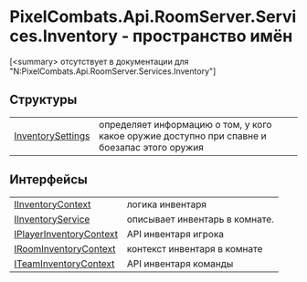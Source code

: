 # PixelCombats.Api.RoomServer.Services.Inventory - пространство имён


\[&lt;summary&gt; отсутствует в документации для "N:PixelCombats.Api.RoomServer.Services.Inventory"\]



## Структуры
<table>
<tr>
<td><a href="3a485a55-f3d0-a0ca-61e2-07b9bbf88124">InventorySettings</a></td>
<td>определяет информацию о том, у кого какое оружие доступно при спавне и боезапас этого оружия</td></tr>
</table>

## Интерфейсы
<table>
<tr>
<td><a href="ff635c4c-8cb1-6876-f351-b8eb44ea6ae9">IInventoryContext</a></td>
<td>логика инвентаря</td></tr>
<tr>
<td><a href="5a5d8de3-aa62-7e4a-58c9-e3fa6e0ae5c2">IInventoryService</a></td>
<td>описывает инвентарь в комнате.</td></tr>
<tr>
<td><a href="4960d6c5-297d-00e3-ac7b-cdb9e9287926">IPlayerInventoryContext</a></td>
<td>API инвентаря игрока</td></tr>
<tr>
<td><a href="1b318b5b-454f-b4c0-8ae3-3264a20c45ac">IRoomInventoryContext</a></td>
<td>контекст инвентаря в комнате</td></tr>
<tr>
<td><a href="84a35f49-6a6f-e041-ed24-9344eb29fec4">ITeamInventoryContext</a></td>
<td>API инвентаря команды</td></tr>
</table>